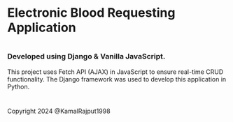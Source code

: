 # Electronic Blood Requesting Application
#
### Developed using Django & Vanilla JavaScript.

This project uses Fetch API (AJAX) in JavaScript to ensure real-time CRUD functionality. The Django framework was used to develop this application in Python.

#

Copyright 2024 @KamalRajput1998
